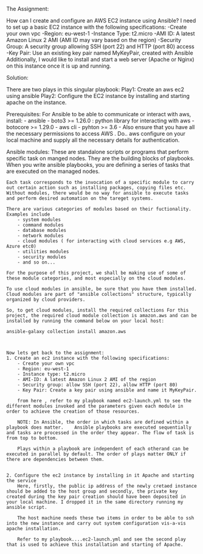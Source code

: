 The Assignment:

How can I create and configure an AWS EC2 instance using Ansible? I need to set up a basic EC2 instance with the following specifications:
    -Create your own vpc
    -Region: eu-west-1
    -Instance Type: t2.micro
    -AMI ID: A latest Amazon Linux 2 AMI (AMI ID may vary based on    the region)
    -Security Group: A security group allowing SSH (port 22) and HTTP (port 80) access
    -Key Pair: Use an existing key pair named MyKeyPair, created with Ansible
Additionally, I would like to install and start a web server (Apache or Nginx) on this instance once it is up and running.

Solution:

There are two plays in this singular playbook: 
Play1: Create an aws ec2 using ansible
Play2: Configure the EC2 instance by installing and starting apache on the instance.

Prerequisites: For Ansible to be able to communicate or interact with aws, 
install:
    - ansible
    - boto3 >= 1.26.0 : python library for interacting with aws
    - botocore >= 1.29.0
    - aws cli
    - pyhton >= 3.6
    - Also ensure that you have all the necessary permissions to access AWS . Do.. aws configure on your local machine and supply all the necessary details for authentication.


Ansible modules: 
    These are standalone scripts or programs that perform specific task on manged nodes. They are the building blocks of playbooks. When you write ansible playbooks, you are defining a series of tasks that are executed on the managed nodes.
    
    Each task corresponds to the invocation of a specific module to carry out certain action such as installing packages, copying files etc. Without modules, there would be no way for ansible to execute tasks and perform desired automation on the tareget systems.

    There are various categories of modules based on their fuctionality. Examples include 
        - system modules
        - command modules
        - database modules
        - network modules
        - cloud modules ( for interacting with cloud services e.g AWS, Azure etc0)
        - utilities modules
        - security modules 
        - and so on...

    For the purpose of this project, we shall be making use of some of these module categories, and most especially on the cloud modules.

    To use cloud modules in ansible, be sure that you have them installed. Cloud modules are part of "ansible collections" structure, typically organized by cloud providers.

    So, to get cloud modules, install the required collections For this project, the required cloud module collection is amazon.aws and can be installed by running the command below on your local host:

    ansible-galaxy collection install amazon.aws

    
    
    Now lets get back to the assignment:
    1. Create an ec2 instance with the following specifications:
        - Create your own vpc
        - Region: eu-west-1
        - Instance type: t2.micro
        - AMI-ID: A latest Amazon Linux 2 AMI of the region
        - Security group: allow SSH (port 22), allow HTTP (port 80)
        - Key Pair: Create a key pair using ansible and name it MyKeyPair.

        from here , refer to my playbook named ec2-launch.yml to see the different modules invoked and the parameters given each module in order to achieve the creation of those resources.

        NOTE: In Ansible, the order in which tasks are defined within a playbook does matter.    Ansible playbooks are executed sequentially and tasks are processed in the order they appear. The flow of task is from top to bottom.

        Plays within a playbook are independent of each otherand can be executed in parallel by default. The order of plays matter ONLY if there are dependencies between them. 


    2. Configure the ec2 instance by installing in it Apache and starting the service
        Here, firstly, the public ip address of the newly cretaed instance should be added to the host group and secondly, the private key created during the key pair creation should have been deposited in your local machine. I dropped it in the same directory running my ansible script.

        The host machine needs these two items in order to be able to ssh into the new instance and carry out system configuration vis-a-vis apache installation. 

        Refer to my playbook....ec2-launch.yml and see the second play that is used to achieve this installation and starting of Apache.